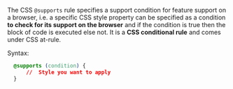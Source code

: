 The CSS `@supports` rule specifies a support condition for feature support on a browser, 
i.e. a specific CSS style property can be specified as a condition **to check for its support on the browser** 
and if the condition is true then the block of code is executed else not. It is a **CSS conditional rule** and comes under CSS at-rule. 

Syntax:

```css
  @supports (condition) {
      //  Style you want to apply
  }
```
